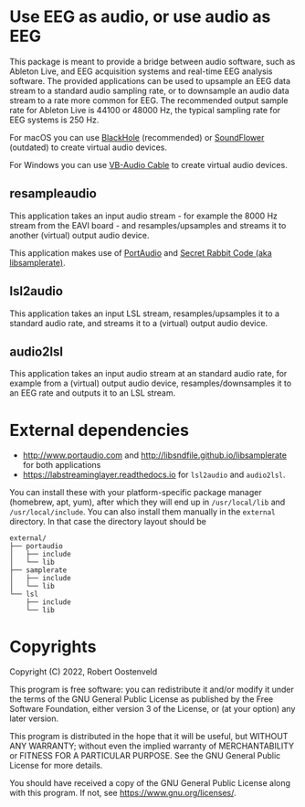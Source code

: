 # Use EEG as audio, or use audio as EEG

This package is meant to provide a bridge between audio software, such as Ableton Live, and EEG acquisition systems and real-time EEG analysis software. The provided applications can be used to upsample an EEG data stream to a standard audio sampling rate, or to downsample an audio data stream to a rate more common for EEG. The recommended output sample rate for Ableton Live is 44100 or 48000 Hz, the typical sampling rate for EEG systems is 250 Hz.

For macOS you can use [BlackHole](https://github.com/ExistentialAudio/BlackHole) (recommended) or [SoundFlower](https://github.com/mattingalls/Soundflower) (outdated) to create virtual audio devices.

For Windows you can use [VB-Audio Cable](https://vb-audio.com/Cable/index.htm) to create virtual audio devices.

## resampleaudio

This application takes an input audio stream - for example the 8000 Hz stream from the EAVI board - and resamples/upsamples and streams it to another (virtual) output audio device.

This application makes use of [PortAudio](http://www.portaudio.com) and [Secret Rabbit Code (aka libsamplerate)](http://libsndfile.github.io/libsamplerate/).

## lsl2audio

This application takes an input LSL stream, resamples/upsamples it to a standard audio rate, and streams it to a (virtual) output audio device.

## audio2lsl

This application takes an input audio stream at an standard audio rate, for example from a (virtual) output audio device, resamples/downsamples it to an EEG rate and outputs it to an LSL stream.

# External dependencies

- <http://www.portaudio.com> and <http://libsndfile.github.io/libsamplerate> for both applications
- <https://labstreaminglayer.readthedocs.io> for `lsl2audio` and `audio2lsl`.

You can install these with your platform-specific package manager (homebrew, apt, yum), after which they will end up in `/usr/local/lib` and `/usr/local/include`. You can also install them manually in the `external` directory. In that case the directory layout should be

```
external/
├── portaudio
│   ├── include
│   └── lib
├── samplerate
│   ├── include
│   └── lib
└── lsl
    ├── include
    └── lib
```


# Copyrights

Copyright (C) 2022, Robert Oostenveld

This program is free software: you can redistribute it and/or modify it under the terms of the GNU General Public License as published by the Free Software Foundation, either version 3 of the License, or (at your option) any later version.

This program is distributed in the hope that it will be useful, but WITHOUT ANY WARRANTY; without even the implied warranty of MERCHANTABILITY or FITNESS FOR A PARTICULAR PURPOSE. See the GNU General Public License for more details.

You should have received a copy of the GNU General Public License along with this program. If not, see <https://www.gnu.org/licenses/>.
